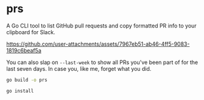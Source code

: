 # prs

A Go CLI tool to list GitHub pull requests and copy formatted PR info to your clipboard for Slack.

https://github.com/user-attachments/assets/7967eb51-ab46-4ff5-9083-1819c6beaf5a

You can also slap on `--last-week` to show all PRs you've been part of for the last seven days. In case you, like me, forget what you did.

```bash
go build -o prs
```

```bash
go install
```
